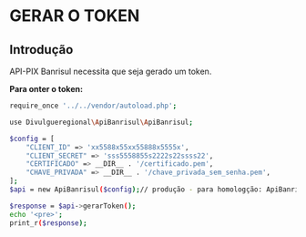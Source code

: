 # GERAR O TOKEN

## Introdução

API-PIX Banrisul necessita que seja gerado um token.

**Para onter o token:**

```bash
require_once '../../vendor/autoload.php';

use Divulgueregional\ApiBanrisul\ApiBanrisul;

$config = [
    "CLIENT_ID" => 'xx5588x55xx55888x5555x',
    "CLIENT_SECRET" => 'sss5558855s2222s22ssss22',
    "CERTIFICADO" => __DIR__ . '/certificado.pem',
    "CHAVE_PRIVADA" => __DIR__ . '/chave_privada_sem_senha.pem',
];
$api = new ApiBanrisul($config);// produção - para homologção: ApiBanrisul($config, $tpAmb = 2);

$response = $api->gerarToken();
echo '<pre>';
print_r($response);
```
